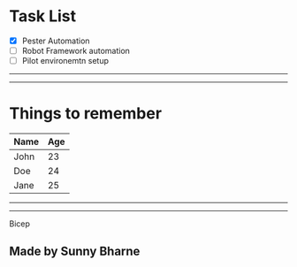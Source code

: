 # Task List
- [x] Pester Automation
- [ ] Robot Framework automation
- [ ] Pilot environemtn setup

----
----

# Things to remember

|Name |Age |
| --- | --- |
|John |23 |
|Doe |24 |
|Jane |25 |

----
----


Bicep






## Made by Sunny Bharne
